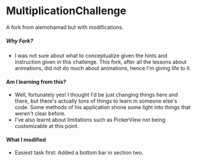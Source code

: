 # MultiplicationChallenge
A fork from alemohamad but with modifications.

##### Why Fork?
- I was not sure about what to conceptualize given the hints and instruction given in this challenge. This fork, after all the lessons about animations, did not do much about animations, hence I'm giving life to it.

#### Am I learning from this?
- Well, fortunately yes! I thought I'd be just changing things here and there, but there's actually tons of things to learn in someone else's code. Some methods of his application shone some light into things that weren't clear before.
- I've also learnt about limitations such as PickerView not being customizable at this point.

#### What I modified
- Easiest task first: Added a bottom bar in section two.
